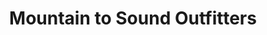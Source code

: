 ---
title: "Mountain to Sound Outfitters"
url: /seattle/mountain-to-sound-outfitters/
shop: sports
---